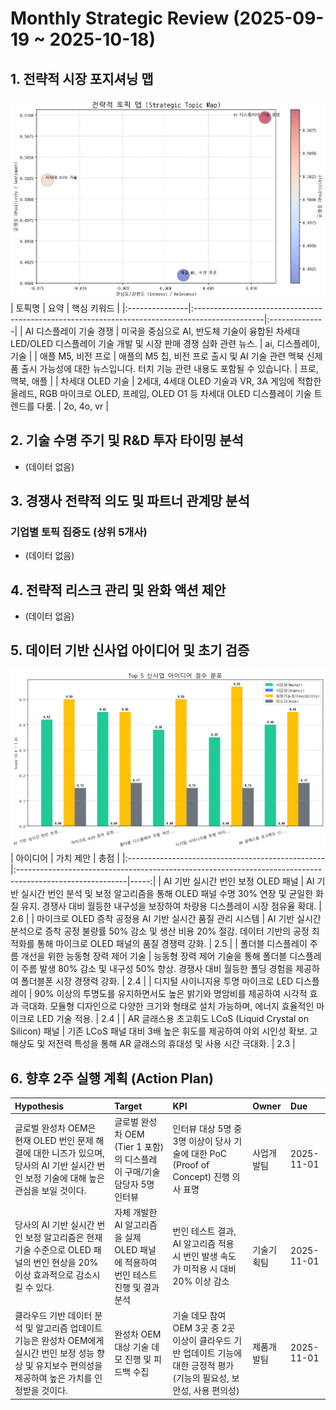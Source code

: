 # Monthly Strategic Review (2025-09-19 ~ 2025-10-18)

## 1. 전략적 시장 포지셔닝 맵

![시장 토픽 포지셔닝 맵](fig/topics_bubble.png)
| 토픽명            | 요약                                                                                             | 핵심 키워드        |
|:---------------|:-----------------------------------------------------------------------------------------------|:--------------|
| AI 디스플레이 기술 경쟁 | 미국을 중심으로 AI, 반도체 기술이 융합된 차세대 LED/OLED 디스플레이 기술 개발 및 시장 판매 경쟁 심화 관련 뉴스.                         | ai, 디스플레이, 기술 |
| 애플 M5, 비전 프로   | 애플의 M5 칩, 비전 프로 출시 및 AI 기술 관련 맥북 신제품 출시 가능성에 대한 뉴스입니다. 터치 기능 관련 내용도 포함될 수 있습니다.                | 프로, 맥북, 애플    |
| 차세대 OLED 기술    | 2세대, 4세대 OLED 기술과 VR, 3A 게임에 적합한 올레드, RGB 마이크로 OLED, 프레임, OLED O1 등 차세대 OLED 디스플레이 기술 트렌드를 다룸. | 2o, 4o, vr    |


## 2. 기술 수명 주기 및 R&D 투자 타이밍 분석

- (데이터 없음)


## 3. 경쟁사 전략적 의도 및 파트너 관계망 분석


### 기업별 토픽 집중도 (상위 5개사)
- (데이터 없음)


## 4. 전략적 리스크 관리 및 완화 액션 제안

- (데이터 없음)


## 5. 데이터 기반 신사업 아이디어 및 초기 검증

![신사업 아이디어 점수 분포](fig/idea_score_distribution.png)
| 아이디어                                             | 가치 제안                                                                                                    |   총점 |
|:-------------------------------------------------|:---------------------------------------------------------------------------------------------------------|-----:|
| AI 기반 실시간 번인 보정 OLED 패널                          | AI 기반 실시간 번인 분석 및 보정 알고리즘을 통해 OLED 패널 수명 30% 연장 및 균일한 화질 유지. 경쟁사 대비 월등한 내구성을 보장하여 차량용 디스플레이 시장 점유율 확대.   |  2.6 |
| 마이크로 OLED 증착 공정용 AI 기반 실시간 품질 관리 시스템             | AI 기반 실시간 분석으로 증착 공정 불량률 50% 감소 및 생산 비용 20% 절감. 데이터 기반의 공정 최적화를 통해 마이크로 OLED 패널의 품질 경쟁력 강화.              |  2.5 |
| 폴더블 디스플레이 주름 개선을 위한 능동형 장력 제어 기술                 | 능동형 장력 제어 기술을 통해 폴더블 디스플레이 주름 발생 80% 감소 및 내구성 50% 향상. 경쟁사 대비 월등한 폴딩 경험을 제공하여 폴더블폰 시장 경쟁력 강화.             |  2.4 |
| 디지털 사이니지용 투명 마이크로 LED 디스플레이                      | 90% 이상의 투명도를 유지하면서도 높은 밝기와 명암비를 제공하여 시각적 효과 극대화. 모듈형 디자인으로 다양한 크기와 형태로 설치 가능하며, 에너지 효율적인 마이크로 LED 기술 적용. |  2.4 |
| AR 글래스용 초고휘도 LCoS (Liquid Crystal on Silicon) 패널 | 기존 LCoS 패널 대비 3배 높은 휘도를 제공하여 야외 시인성 확보. 고해상도 및 저전력 특성을 통해 AR 글래스의 휴대성 및 사용 시간 극대화.                       |  2.3 |


## 6. 향후 2주 실행 계획 (Action Plan)

| Hypothesis                                                                                 | Target                                             | KPI                                                                        | Owner   | Due        |
|:-------------------------------------------------------------------------------------------|:---------------------------------------------------|:---------------------------------------------------------------------------|:--------|:-----------|
| 글로벌 완성차 OEM은 현재 OLED 번인 문제 해결에 대한 니즈가 있으며, 당사의 AI 기반 실시간 번인 보정 기술에 대해 높은 관심을 보일 것이다.       | 글로벌 완성차 OEM (Tier 1 포함)의 디스플레이 구매/기술 담당자 5명 인터뷰    | 인터뷰 대상 5명 중 3명 이상이 당사 기술에 대한 PoC (Proof of Concept) 진행 의사 표명               | 사업개발팀   | 2025-11-01 |
| 당사의 AI 기반 실시간 번인 보정 알고리즘은 현재 기술 수준으로 OLED 패널의 번인 현상을 20% 이상 효과적으로 감소시킬 수 있다.               | 자체 개발한 AI 알고리즘을 실제 OLED 패널에 적용하여 번인 테스트 진행 및 결과 분석 | 번인 테스트 결과, AI 알고리즘 적용 시 번인 발생 속도가 미적용 시 대비 20% 이상 감소                       | 기술기획팀   | 2025-11-01 |
| 클라우드 기반 데이터 분석 및 알고리즘 업데이트 기능은 완성차 OEM에게 실시간 번인 보정 성능 향상 및 유지보수 편의성을 제공하여 높은 가치를 인정받을 것이다. | 완성차 OEM 대상 기술 데모 진행 및 피드백 수집                       | 기술 데모 참여 OEM 3곳 중 2곳 이상이 클라우드 기반 업데이트 기능에 대한 긍정적 평가 (기능의 필요성, 보안성, 사용 편의성) | 제품개발팀   | 2025-11-01 |
